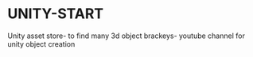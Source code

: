 # UNITY-START

Unity asset store- to find many 3d object
brackeys- youtube channel for unity object creation
